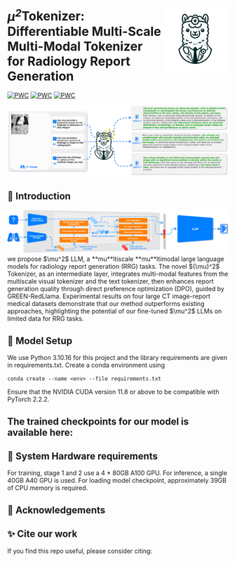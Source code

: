 <p>
  <h1>
    <img src="./assets/logo.png" height=150px align="right"/>
   <var>&micro<sup>2</sup></var>Tokenizer: Differentiable Multi-Scale Multi-Modal Tokenizer for Radiology Report Generation
  </h1>
</p>

[![PWC](https://img.shields.io/badge/%F0%9F%93%8E%20arXiv-Paper-red)](https://arxiv.org/pdf/)
[![PWC](https://img.shields.io/badge/%F0%9F%8C%8E%20Website-Official%20Page-blue)]()
[![PWC](https://img.shields.io/badge/HuggingFace-Demo-Green)]()



<p align="center">
  <img src="./assets/cover.svg">
</p>

## 🚀 Introduction

<img src="./assets/ullm.svg">
we propose $\mu^2$ LLM, a **mu**ltiscale **mu**ltimodal large language models for radiology report generation (RRG) tasks. The novel ${\mu}^2$ Tokenizer, as an intermediate layer, integrates multi-modal features from the multiscale visual tokenizer and the text tokenizer, then enhances report generation quality through direct preference optimization (DPO), guided by GREEN-RedLlama. Experimental results on four large CT image-report medical datasets demonstrate that our method outperforms existing approaches, highlighting the potential of our fine-tuned $\mu^2$ LLMs on limited data for RRG tasks.

## 🤖 Model Setup

We use Python 3.10.16 for this project and the library requirements are given in requirements.txt. Create a conda environment using

```
conda create --name <env> --file requirements.txt
```

Ensure that the NVIDIA CUDA version 11.8 or above to be compatible with PyTorch 2.2.2.


The trained checkpoints for our model is available here:
- 


## 🧰 System Hardware requirements

For training, stage 1 and 2 use a 4 * 80GB A100 GPU. For inference, a single 40GB A40 GPU is used. For loading model checkpoint, approximately 39GB of CPU memory is required.

## 🫡 Acknowledgements



## ✨ Cite our work

If you find this repo useful, please consider citing: 

```bibtex

```